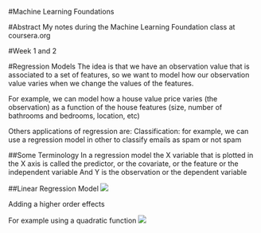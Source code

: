 #Machine Learning Foundations

#Abstract
My notes during the Machine Learning Foundation class at coursera.org

#Week 1 and 2

#Regression Models
The idea is that we have an observation value that is associated to a set of features, so we want to model how our observation value varies when we change the values of the features.

For example, we can model how a house value price varies (the observation) as a function of the house features (size, number of bathrooms and bedrooms, location, etc)

Others applications of regression are:
Classification: for example, we can use a regression model in other to classify emails as spam or not spam

##Some Terminology
In a regression model the X variable that is plotted in the X axis is called the predictor, or the covariate, or the feature or the independent variable
And Y is the observation or the dependent variable 

##Linear Regression Model
<img src="./img/ml_001.png">

Adding a higher order effects

For example using a quadratic function
<img src="./img/ml_002.png">

